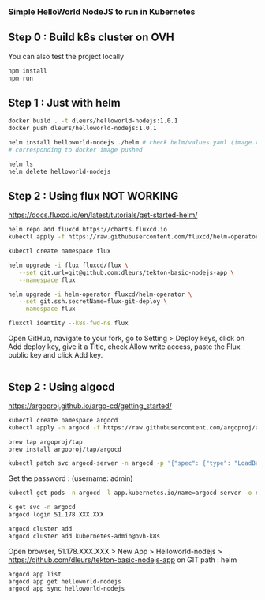 ### Simple HelloWorld NodeJS to run in Kubernetes
## Step 0 : Build k8s cluster on OVH
You can also test the project locally
```bash
npm install
npm run
```
## Step 1 : Just with helm
```bash
docker build . -t dleurs/helloworld-nodejs:1.0.1
docker push dleurs/helloworld-nodejs:1.0.1
```
```bash
helm install helloworld-nodejs ./helm # check helm/values.yaml (image.repository) and helm/Chart.yaml (appVersion)
# corresponding to docker image pushed
```
```bash
helm ls
helm delete helloworld-nodejs
```
## Step 2 : Using flux NOT WORKING
https://docs.fluxcd.io/en/latest/tutorials/get-started-helm/
```bash
helm repo add fluxcd https://charts.fluxcd.io
kubectl apply -f https://raw.githubusercontent.com/fluxcd/helm-operator/master/deploy/crds.yaml
```
```bash
kubectl create namespace flux
```
```bash
helm upgrade -i flux fluxcd/flux \
   --set git.url=git@github.com:dleurs/tekton-basic-nodejs-app \
   --namespace flux
```
```bash
helm upgrade -i helm-operator fluxcd/helm-operator \
   --set git.ssh.secretName=flux-git-deploy \
   --namespace flux
```
```bash
fluxctl identity --k8s-fwd-ns flux
```
Open GitHub, navigate to your fork, go to Setting > Deploy keys, click on Add deploy key, give it a Title, check Allow write access, paste the Flux public key and click Add key.
```bash
```

## Step 2 : Using algocd
https://argoproj.github.io/argo-cd/getting_started/
```bash
kubectl create namespace argocd
kubectl apply -n argocd -f https://raw.githubusercontent.com/argoproj/argo-cd/stable/manifests/install.yaml
```
```bash
brew tap argoproj/tap
brew install argoproj/tap/argocd
```
```bash
kubectl patch svc argocd-server -n argocd -p '{"spec": {"type": "LoadBalancer"}}'
```
Get the password :  (username: admin)
```bash
kubectl get pods -n argocd -l app.kubernetes.io/name=argocd-server -o name | cut -d'/' -f 2
```
```bash
k get svc -n argocd
argocd login 51.178.XXX.XXX
```
```bash
argocd cluster add
argocd cluster add kubernetes-admin@ovh-k8s
```
Open browser, 51.178.XXX.XXX > New App > Helloworld-nodejs > <br/>
https://github.com/dleurs/tekton-basic-nodejs-app on GIT
path : helm

```bash
argocd app list
argocd app get helloworld-nodejs
argocd app sync helloworld-nodejs
```
```bash
```
```bash
```